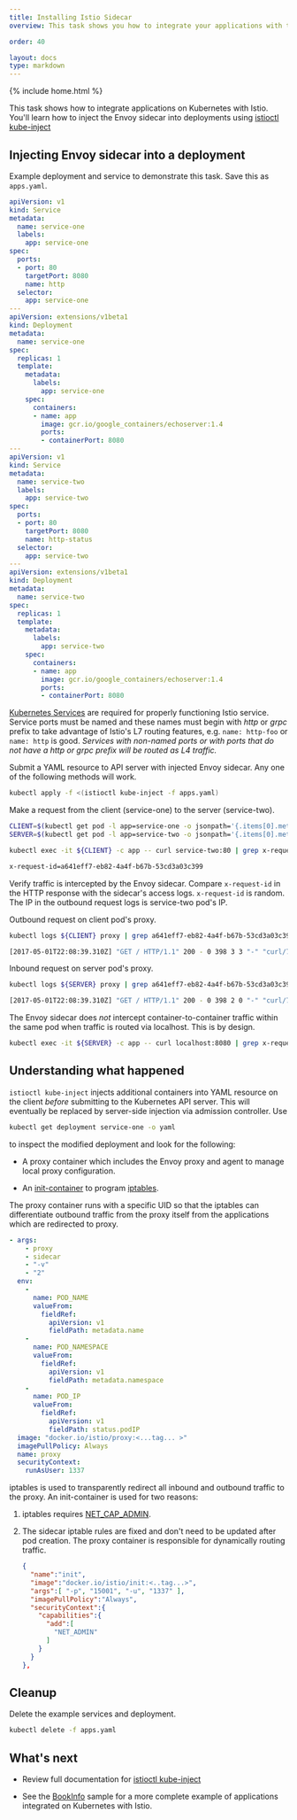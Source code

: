 ```yaml
---
title: Installing Istio Sidecar
overview: This task shows you how to integrate your applications with the Istio service mesh.

order: 40

layout: docs
type: markdown
---
```

{% include home.html %}

This task shows how to integrate applications on Kubernetes with
Istio. You'll learn how to inject the Envoy sidecar into deployments
using [istioctl kube-inject]({{home}}/docs/reference/commands/istioctl.html#istioctl-kube-inject)

## Injecting Envoy sidecar into a deployment

Example deployment and service to demonstrate this task. Save this as
`apps.yaml`.

```yaml
apiVersion: v1
kind: Service
metadata:
  name: service-one
  labels:
    app: service-one
spec:
  ports:
  - port: 80
    targetPort: 8080
    name: http
  selector:
    app: service-one
---
apiVersion: extensions/v1beta1
kind: Deployment
metadata:
  name: service-one
spec:
  replicas: 1
  template:
    metadata:
      labels:
        app: service-one
    spec:
      containers:
      - name: app
        image: gcr.io/google_containers/echoserver:1.4
        ports:
        - containerPort: 8080
---
apiVersion: v1
kind: Service
metadata:
  name: service-two
  labels:
    app: service-two
spec:
  ports:
  - port: 80
    targetPort: 8080
    name: http-status
  selector:
    app: service-two
---
apiVersion: extensions/v1beta1
kind: Deployment
metadata:
  name: service-two
spec:
  replicas: 1
  template:
    metadata:
      labels:
        app: service-two
    spec:
      containers:
      - name: app
        image: gcr.io/google_containers/echoserver:1.4
        ports:
        - containerPort: 8080
```

[Kubernetes Services](https://kubernetes.io/docs/concepts/services-networking/service/)
are required for properly functioning Istio service. Service ports
must be named and these names must begin with _http_ or _grpc_ prefix
to take advantage of Istio's L7 routing features, e.g. `name: http-foo` or `name: http`
is good. <em>Services with non-named ports or with ports that do not have
a _http_ or _grpc_ prefix will be routed as L4 traffic.</em>

Submit a YAML resource to API server with injected Envoy sidecar. Any
one of the following methods will work.

```bash
kubectl apply -f <(istioctl kube-inject -f apps.yaml)
```

Make a request from the client (service-one) to the server (service-two).

```bash
CLIENT=$(kubectl get pod -l app=service-one -o jsonpath='{.items[0].metadata.name}')
SERVER=$(kubectl get pod -l app=service-two -o jsonpath='{.items[0].metadata.name}')

kubectl exec -it ${CLIENT} -c app -- curl service-two:80 | grep x-request-id
```
```bash
x-request-id=a641eff7-eb82-4a4f-b67b-53cd3a03c399
```

Verify traffic is intercepted by the Envoy sidecar. Compare
`x-request-id` in the HTTP response with the sidecar's access
logs. `x-request-id` is random. The IP in the outbound request logs is
service-two pod's IP.

Outbound request on client pod's proxy.

```bash
kubectl logs ${CLIENT} proxy | grep a641eff7-eb82-4a4f-b67b-53cd3a03c399
```
```bash
[2017-05-01T22:08:39.310Z] "GET / HTTP/1.1" 200 - 0 398 3 3 "-" "curl/7.47.0" "a641eff7-eb82-4a4f-b67b-53cd3a03c399" "service-two" "10.4.180.7:8080"
```

Inbound request on server pod's proxy.

```bash
kubectl logs ${SERVER} proxy | grep a641eff7-eb82-4a4f-b67b-53cd3a03c399
```
```bash
[2017-05-01T22:08:39.310Z] "GET / HTTP/1.1" 200 - 0 398 2 0 "-" "curl/7.47.0" "a641eff7-eb82-4a4f-b67b-53cd3a03c399" "service-two" "127.0.0.1:8080"
```

The Envoy sidecar does _not_ intercept container-to-container traffic
within the same pod when traffic is routed via localhost. This is by
design.

```bash
kubectl exec -it ${SERVER} -c app -- curl localhost:8080 | grep x-request-id
```

## Understanding what happened

`istioctl kube-inject` injects additional containers into YAML
resource on the client _before_ submitting to the Kubernetes API
server. This will eventually be replaced by server-side injection via
admission controller. Use 

```bash
kubectl get deployment service-one -o yaml
```
to inspect the modified deployment and look for the following:

* A proxy container which includes the Envoy proxy and agent to manage
  local proxy configuration.

* An [init-container](https://kubernetes.io/docs/concepts/workloads/pods/init-containers/)
  to program [iptables](https://en.wikipedia.org/wiki/Iptables).

The proxy container runs with a specific UID so that the iptables can
differentiate outbound traffic from the proxy itself from the
applications which are redirected to proxy.

```yaml
- args:
    - proxy
    - sidecar
    - "-v"
    - "2"
  env:
    -
      name: POD_NAME
      valueFrom:
        fieldRef:
          apiVersion: v1
          fieldPath: metadata.name
    -
      name: POD_NAMESPACE
      valueFrom:
        fieldRef:
          apiVersion: v1
          fieldPath: metadata.namespace
    -
      name: POD_IP
      valueFrom:
        fieldRef:
          apiVersion: v1
          fieldPath: status.podIP
  image: "docker.io/istio/proxy:<...tag... >"
  imagePullPolicy: Always
  name: proxy
  securityContext:
    runAsUser: 1337

```

iptables is used to transparently redirect all inbound and outbound
traffic to the proxy. An init-container is used for two reasons:

1. iptables requires
[NET_CAP_ADMIN](http://man7.org/linux/man-pages/man7/capabilities.7.html).

2. The sidecar iptable rules are fixed and don't need to be updated
after pod creation. The proxy container is responsible for dynamically
routing traffic.

   ```json
   {
     "name":"init",
     "image":"docker.io/istio/init:<..tag...>",
     "args":[ "-p", "15001", "-u", "1337" ],
     "imagePullPolicy":"Always",
     "securityContext":{
       "capabilities":{
         "add":[
           "NET_ADMIN"
         ]
       }
     }
   },
   ```

## Cleanup

Delete the example services and deployment.

```bash
kubectl delete -f apps.yaml
```

## What's next

* Review full documentation for [istioctl kube-inject]({{home}}/docs/reference/commands/istioctl.html#istioctl-kube-inject)

* See the [BookInfo]({{home}}/docs/guides/bookinfo.html) sample for a more complete example of applications integrated on Kubernetes with Istio.

